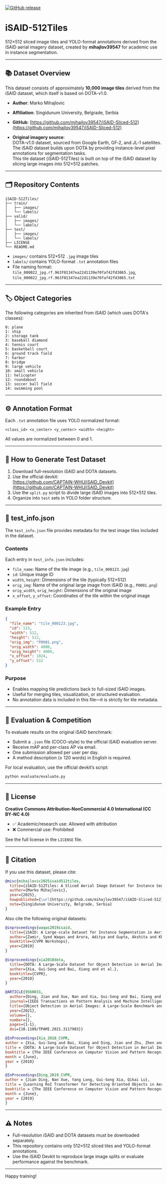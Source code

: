 [![GitHub release](https://img.shields.io/github/v/release/mihajlov39547/iSAID-Sliced-512)](https://github.com/mihajlov39547/iSAID-Sliced-512/releases)


# iSAID-512Tiles

512×512 sliced image tiles and YOLO-format annotations derived from the iSAID aerial imagery dataset, created by **mihajlov39547** for academic use in instance segmentation.

---

## 📚 Dataset Overview

This dataset consists of approximately **10,000 image tiles** derived from the iSAID dataset, which itself is based on DOTA-v1.0.

- **Author**: Marko Mihajlovic  
- **Affiliation**: Singidunum University, Belgrade, Serbia  
- **GitHub**: [https://github.com/mihajlov39547/iSAID-Sliced-512](https://github.com/mihajlov39547/iSAID-Sliced-512)

- **Original imagery source**:  
  DOTA-v1.0 dataset, sourced from Google Earth, GF‑2, and JL‑1 satellites.  
  The iSAID dataset builds upon DOTA by providing instance-level pixel annotations for segmentation tasks.  
  This tile dataset (iSAID-512Tiles) is built on top of the iSAID dataset by slicing large images into 512×512 patches.

---

## 🗂️ Repository Contents

```
iSAID-512Tiles/
├── train/
│   ├── images/
│   └── labels/
├── valid/
│   ├── images/
│   └── labels/
├── test/
│   ├── images/
│   └── labels/
├── LICENSE
└── README.md
```

- `images/` contains 512×512 `.jpg` image tiles  
- `labels/` contains YOLO-format `.txt` annotation files  
- File naming format: `tile_000022_jpg.rf.963f01347ea22d1139e70faf42fd3065.jpg`, `tile_000022_jpg.rf.963f01347ea22d1139e70faf42fd3065.txt`

---

## 🏷️ Object Categories

The following categories are inherited from iSAID (which uses DOTA's classes):

```
0: plane  
1: ship  
2: storage tank  
3: baseball diamond  
4: tennis court  
5: basketball court  
6: ground track field  
7: harbor  
8: bridge  
9: large vehicle  
10: small vehicle  
11: helicopter  
12: roundabout  
13: soccer ball field  
14: swimming pool
```

---

## ⚙️ Annotation Format

Each `.txt` annotation file uses YOLO normalized format:

```
<class_id> <x_center> <y_center> <width> <height>
```

All values are normalized between 0 and 1.

---

## 🔧 How to Generate Test Dataset

1. Download full-resolution iSAID and DOTA datasets.
2. Use the official devkit:  
   [https://github.com/CAPTAIN-WHU/iSAID_Devkit](https://github.com/CAPTAIN-WHU/iSAID_Devkit)
3. Use the `split.py` script to divide large iSAID images into 512×512 tiles.
4. Organize into `test` sets in YOLO folder structure.

---

## 🧾 test_info.json

The `test_info.json` file provides metadata for the test image tiles included in the dataset.

### Contents

Each entry in `test_info.json` includes:

- `file_name`: Name of the tile image (e.g., `tile_000123.jpg`)
- `id`: Unique image ID
- `width`, `height`: Dimensions of the tile (typically 512×512)
- `orig_img`: Name of the original large image from iSAID (e.g., `P0001.png`)
- `orig_width`, `orig_height`: Dimensions of the original image
- `x_offset`, `y_offset`: Coordinates of the tile within the original image

### Example Entry

```json
{
  "file_name": "tile_000123.jpg",
  "id": 123,
  "width": 512,
  "height": 512,
  "orig_img": "P0001.png",
  "orig_width": 4000,
  "orig_height": 4000,
  "x_offset": 1024,
  "y_offset": 512
}
```

### Purpose

- Enables mapping tile predictions back to full-sized iSAID images.
- Useful for merging tiles, visualization, or structured evaluation.
- No annotation data is included in this file—it is strictly for tile metadata.

---

## 🧪 Evaluation & Competition

To evaluate results on the original iSAID benchmark:

- Submit a `.json` file (COCO-style) to the official iSAID evaluation server.
- Receive mAP and per-class AP via email.
- One submission allowed per user per day.
- A method description (≥ 120 words) in English is required.

For local evaluation, use the official devkit’s script:

```bash
python evaluate/evaluate.py
```

---

## 📜 License

**Creative Commons Attribution‑NonCommercial 4.0 International (CC BY‑NC 4.0)**

- ✅ Academic/research use: Allowed with attribution  
- ❌ Commercial use: Prohibited

See the full license in the `LICENSE` file.

---

## 📖 Citation

If you use this dataset, please cite:

```bibtex
@misc{mihajlovic2025isaid512tiles,
  title={iSAID-512Tiles: A Sliced Aerial Image Dataset for Instance Segmentation},
  author={Marko Mihajlovic},
  year={2025},
  howpublished={\url{https://github.com/mihajlov39547/iSAID-Sliced-512}},
  note={Singidunum University, Belgrade, Serbia}
}
```

Also cite the following original datasets:

```bibtex
@inproceedings{waqas2019isaid,
  title={iSAID: A Large-scale Dataset for Instance Segmentation in Aerial Images},
  author={Zamir, Syed Waqas and Arora, Aditya and Gupta, Akshita and Khan, Salman and Sun, Guolei and Shahbaz Khan, Fahad and Zhu, Fan and Shao, Ling and Xia, Gui-Song and Bai, Xiang},
  booktitle={CVPR Workshops},
  year={2019}
}

@inproceedings{xia2018dota,
  title={DOTA: A Large-Scale Dataset for Object Detection in Aerial Images},
  author={Xia, Gui-Song and Bai, Xiang and et al.},
  booktitle={CVPR},
  year={2018}
}

@ARTICLE{9560031,
  author={Ding, Jian and Xue, Nan and Xia, Gui-Song and Bai, Xiang and Yang, Wen and Yang, Michael and Belongie, Serge and Luo, Jiebo and Datcu, Mihai and Pelillo, Marcello and Zhang, Liangpei},
  journal={IEEE Transactions on Pattern Analysis and Machine Intelligence},
  title={Object Detection in Aerial Images: A Large-Scale Benchmark and Challenges},
  year={2021},
  volume={},
  number={},
  pages={1-1},
  doi={10.1109/TPAMI.2021.3117983}}

@InProceedings{Xia_2018_CVPR,
author = {Xia, Gui-Song and Bai, Xiang and Ding, Jian and Zhu, Zhen and Belongie, Serge and Luo, Jiebo and Datcu, Mihai and Pelillo, Marcello and Zhang, Liangpei},
title = {DOTA: A Large-Scale Dataset for Object Detection in Aerial Images},
booktitle = {The IEEE Conference on Computer Vision and Pattern Recognition (CVPR)},
month = {June},
year = {2018}
}

@InProceedings{Ding_2019_CVPR,
author = {Jian Ding, Nan Xue, Yang Long, Gui-Song Xia, Qikai Lu},
title = {Learning RoI Transformer for Detecting Oriented Objects in Aerial Images},
booktitle = {The IEEE Conference on Computer Vision and Pattern Recognition (CVPR)},
month = {June},
year = {2019}
}
```

---

## ⚠️ Notes

- Full-resolution iSAID and DOTA datasets must be downloaded separately.
- This repository contains only 512×512 sliced tiles and YOLO-format annotations.
- Use the iSAID Devkit to reproduce large image splits or evaluate performance against the benchmark.

---

Happy training!
